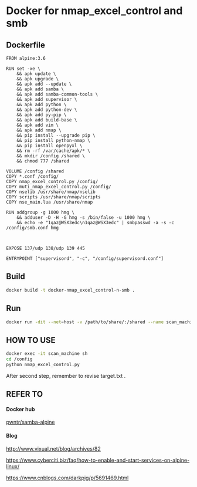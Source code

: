 Docker for nmap_excel_control and smb
===================

## Dockerfile
```
FROM alpine:3.6

RUN set -xe \
    && apk update \
    && apk upgrade \
    && apk add --update \
    && apk add samba \
    && apk add samba-common-tools \
    && apk add supervisor \
    && apk add python \
    && apk add python-dev \
    && apk add py-pip \
    && apk add build-base \
    && apk add vim \
    && apk add nmap \
    && pip install --upgrade pip \
    && pip install python-nmap \
    && pip install openpyxl \
    && rm -rf /var/cache/apk/* \
    && mkdir /config /shared \
    && chmod 777 /shared

VOLUME /config /shared
COPY *.conf /config/
COPY nmap_excel_control.py /config/
COPY muti_nmap_excel_control.py /config/
COPY nselib /usr/share/nmap/nselib
COPY scripts /usr/share/nmap/scripts
COPY nse_main.lua /usr/share/nmap

RUN addgroup -g 1000 hmg \
    && adduser -D -H -G hmg -s /bin/false -u 1000 hmg \
    && echo -e "1qaz@WSX3edc\n1qaz@WSX3edc" | smbpasswd -a -s -c /config/smb.conf hmg



EXPOSE 137/udp 138/udp 139 445

ENTRYPOINT ["supervisord", "-c", "/config/supervisord.conf"]

```

## Build 
```sh
docker build -t docker-nmap_excel_control-n-smb .
```

## Run
```sh
docker run -dit --net=host -v /path/to/share/:/shared --name scan_machine astroicers/docker-nmap_excel_control-n-smb
```

## HOW TO USE
```sh
docker exec -it scan_machine sh
cd /config
python nmap_excel_control.py
```
After second step, remember to revise target.txt .
## REFER TO

#### Docker hub
[pwntr/samba-alpine](https://hub.docker.com/r/pwntr/samba-alpine/)

#### Blog
http://www.vixual.net/blog/archives/82

https://www.cyberciti.biz/faq/how-to-enable-and-start-services-on-alpine-linux/

https://www.cnblogs.com/darkpig/p/5691469.html
